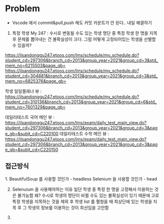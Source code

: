 

<h1> Problem </h1>

* Vscode 에서 commit&pull,push 해도 커밋 카운트가 안 된다.. 내일 해결하기

1. 특정 학생 My 247
: 수시로 변동될 수도 있는 학생 명단 중 특정 학생 한 명을 지목 후 
문제를 뽑아내는 건 불확실성이 크다.
그럼 어떻게 고정되어있는 학생을 선별할 수 있을까?

https://ilsandonggu247.etoos.com/lms/schedule/my_schedule.do?student_cd=297306&branch_cd=2013&group_year=2021&group_cd=3&std_mem_no=6215503&page_gb=
https://ilsandonggu247.etoos.com/lms/schedule/my_schedule.do?student_cd=304881&branch_cd=2013&group_year=2021&group_cd=3&std_mem_no=6825376&page_gb=



학생 일일플래너 뷰 : https://ilsandonggu247.etoos.com/lms/schedule/my_schedule.do?student_cd=310136&branch_cd=2013&group_year=2021&group_cd=6&std_mem_no=7601329&page_gb=

데일리테스트 국어 메인 뷰 : https://ilsandonggu247.etoos.com/lms/exam/daily_test_main_view.do?student_cd=297306&branch_cd=2013&group_year=2021&group_cd=3&page_gb=&subjt_cd=C220100
데일리테스트 수학 메인 뷰 : https://ilsandonggu247.etoos.com/lms/exam/daily_test_main_view.do?student_cd=297306&branch_cd=2013&group_year=2021&group_cd=3&page_gb=&subjt_cd=C220150

<h2> 접근방식  </h2>
1.  BeautifulSoup 를 사용할 것인가 - headless
    Selenium 을 사용할 것인가 - head

2. Selenuium 을 사용해야하는 이유
   일단 학생 중 특정 한 명을 고정해서 이용하는 것은 불가능함
   왜? 수시로 학생의 명단이 바뀔 수도 있는 불확실성이 있기 때문에
   고로 특정 학생을 지목하는 것을 제외 후 
   학생 list 를 펼쳤을 때 최상단에 있는 학생을 지목 후 그 학생의
   정보를 이용하는 것이 최선임을 고안함

3. 



